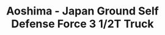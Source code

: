 ---
layout: product
title: "Aoshima - Japan Ground Self Defense Force 3 1/2T Truck"
price: "TBA" 
desc: "N/A"
img_path: "/assets/img/AO02322.webp"
brand: "N/A"
available: false
special_offer: false
new: false
soon: false
cat: "010000"
subcat: "013700"
subsubcat: "0N/A"
sifra: "AO02322"
popular: false
spec: false
---